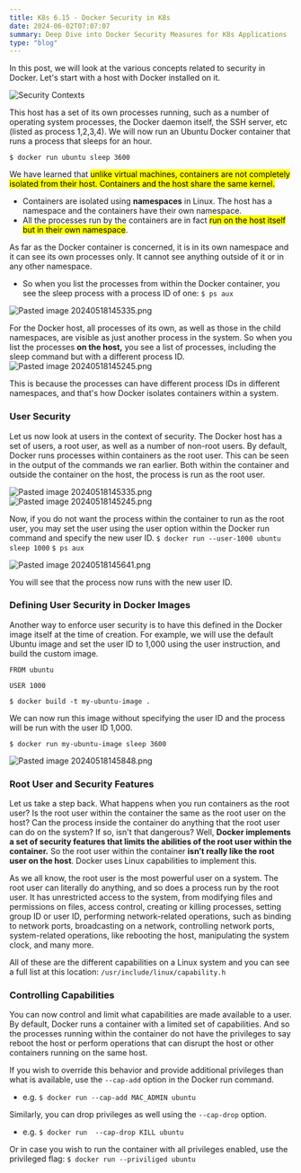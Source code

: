 ```yaml
---
title: K8s 6.15 - Docker Security in K8s
date: 2024-06-02T07:07:07
summary: Deep Dive into Docker Security Measures for K8s Applications
type: "blog"
---
```

In this post, we will look at the various concepts related to security in Docker. Let's start with a host with Docker installed on it. 

![Security Contexts](/images/kubernetes/diagrams/6-15-1-docker-security.png)

This host has a set of its own processes running, such as a number of operating system processes, the Docker daemon itself, the SSH server, etc (listed as process 1,2,3,4). We will now run an Ubuntu Docker container that runs a process that sleeps for an hour. 

`$ docker run ubuntu sleep 3600`

We have learned that <mark>unlike virtual machines, containers are not completely isolated from their host. Containers and the host share the same kernel.</mark>
- Containers are isolated using **namespaces** in Linux. The host has a namespace and the containers have their own namespace. 
- All the processes run by the containers are in fact <mark>run on the host itself but in their own namespace</mark>. 
 
As far as the Docker container is concerned, it is in its own namespace and it can see its own processes only. It cannot see anything outside of it or in any other namespace.
- So when you list the processes from within the Docker container, you see the sleep process with a process ID of one: `$ ps aux`

![Pasted image 20240518145335.png](/images/kubernetes/images/Pasted-image-20240518145335.png)

 For the Docker host, all processes of its own, as well as those in the child namespaces, are visible as just another process in the system. So when you list the processes **on the host,** you see a list of processes, including the sleep command but with a different process ID. 
![Pasted image 20240518145245.png](/images/kubernetes/images/Pasted-image-20240518145245.png)

This is because the processes can have different process IDs in different namespaces, and that's how Docker isolates containers within a system.

### User Security

Let us now look at users in the context of security. The Docker host has a set of users, a root user, as well as a number of non-root users. By default, Docker runs processes within containers as the root user. This can be seen in the output of the commands we ran earlier. Both within the container and outside the container on the host, the process is run as the root user. 

![Pasted image 20240518145335.png](/images/kubernetes/images/Pasted-image-20240518145335.png)
![Pasted image 20240518145245.png](/images/kubernetes/images/Pasted-image-20240518145245.png)

Now, if you do not want the process within the container to run as the root user, you may set the user using the user option within the Docker run command and specify the new user ID. 
`$ docker run --user-1000 ubuntu sleep 1000`
`$ ps aux`

![Pasted image 20240518145641.png](/images/kubernetes/images/Pasted-image-20240518145641.png)

You will see that the process now runs with the new user ID.

### Defining User Security in Docker Images

Another way to enforce user security is to have this defined in the Docker image itself at the time of creation. For example, we will use the default Ubuntu image and set the user ID to 1,000 using the user instruction, and build the custom image. 
```
FROM ubuntu

USER 1000
```
`$ docker build -t my-ubuntu-image .`

We can now run this image without specifying the user ID and the process will be run with the user ID 1,000.

`$ docker run my-ubuntu-image sleep 3600`

![Pasted image 20240518145848.png](/images/kubernetes/images/Pasted-image-20240518145848.png)
### Root User and Security Features

Let us take a step back. What happens when you run containers as the root user? Is the root user within the container the same as the root user on the host? Can the process inside the container do anything that the root user can do on the system? If so, isn't that dangerous? Well, **Docker implements a set of security features that limits the abilities of the root user within the container.** So the root user within the container **isn’t really like the root user on the host**. Docker uses Linux capabilities to implement this.

As we all know, the root user is the most powerful user on a system. The root user can literally do anything, and so does a process run by the root user. It has unrestricted access to the system, from modifying files and permissions on files, access control, creating or killing processes, setting group ID or user ID, performing network-related operations, such as binding to network ports, broadcasting on a network, controlling network ports, system-related operations, like rebooting the host, manipulating the system clock, and many more. 

All of these are the different capabilities on a Linux system and you can see a full list at this location: `/usr/include/linux/capability.h`

### Controlling Capabilities

You can now control and limit what capabilities are made available to a user. By default, Docker runs a container with a limited set of capabilities. And so the processes running within the container do not have the privileges to say reboot the host or perform operations that can disrupt the host or other containers running on the same host.

If you wish to override this behavior and provide additional privileges than what is available, use the `--cap-add` option in the Docker run command.
- e.g. `$ docker run --cap-add MAC_ADMIN ubuntu`

Similarly, you can drop privileges as well using the `--cap-drop` option. 
- e.g. `$ docker run  --cap-drop KILL ubuntu`

Or in case you wish to run the container with all privileges enabled, use the privileged flag: `$ docker run --priviliged ubuntu`